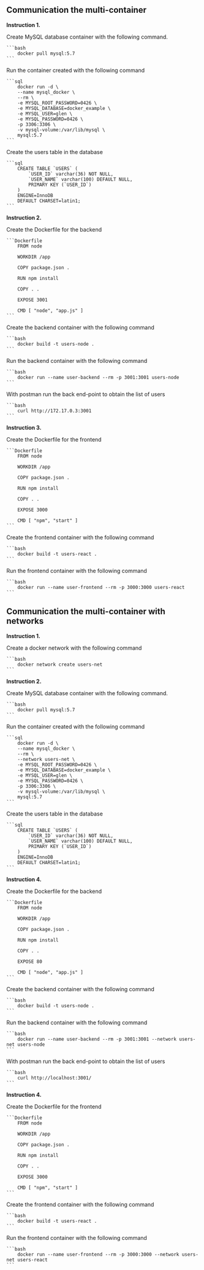 ## Communication the multi-container

**Instruction 1.**

Create MySQL database container with the following command.

    ```bash
        docker pull mysql:5.7
    ```

Run the container created with the following command

    ```sql
        docker run -d \
        --name mysql_docker \
        --rm \
        -e MYSQL_ROOT_PASSWORD=0426 \
        -e MYSQL_DATABASE=docker_example \
        -e MYSQL_USER=glen \
        -e MYSQL_PASSWORD=0426 \
        -p 3306:3306 \
        -v mysql-volume:/var/lib/mysql \
        mysql:5.7
    ```

Create the users table in the database

    ```sql
        CREATE TABLE `USERS` (
            `USER_ID` varchar(36) NOT NULL,
            `USER_NAME` varchar(100) DEFAULT NULL,
            PRIMARY KEY (`USER_ID`)
        ) 
        ENGINE=InnoDB 
        DEFAULT CHARSET=latin1;
    ```

**Instruction 2.**

Create the Dockerfile for the backend

    ```Dockerfile
        FROM node

        WORKDIR /app

        COPY package.json .

        RUN npm install

        COPY . .

        EXPOSE 3001

        CMD [ "node", "app.js" ]
    ```

Create the backend container with the following command

    ```bash
        docker build -t users-node .
    ```

Run the backend container with the following command

    ```bash
        docker run --name user-backend --rm -p 3001:3001 users-node
    ```

With postman run the back end-point to obtain the list of users

    ```bash
        curl http://172.17.0.3:3001
    ```

**Instruction 3.**

Create the Dockerfile for the frontend

    ```Dockerfile
        FROM node

        WORKDIR /app

        COPY package.json .

        RUN npm install

        COPY . .

        EXPOSE 3000

        CMD [ "npm", "start" ]
    ```

Create the frontend container with the following command

    ```bash
        docker build -t users-react .
    ```

Run the frontend container with the following command

    ```bash
        docker run --name user-frontend --rm -p 3000:3000 users-react
    ```

## Communication the multi-container with networks

**Instruction 1.**

Create a docker network with the following command

    ```bash
        docker network create users-net
    ```

**Instruction 2.**

Create MySQL database container with the following command.

    ```bash
        docker pull mysql:5.7
    ```

Run the container created with the following command

    ```sql
        docker run -d \
        --name mysql_docker \
        --rm \
        --network users-net \
        -e MYSQL_ROOT_PASSWORD=0426 \
        -e MYSQL_DATABASE=docker_example \
        -e MYSQL_USER=glen \
        -e MYSQL_PASSWORD=0426 \
        -p 3306:3306 \
        -v mysql-volume:/var/lib/mysql \
        mysql:5.7
    ```

Create the users table in the database

    ```sql
        CREATE TABLE `USERS` (
            `USER_ID` varchar(36) NOT NULL,
            `USER_NAME` varchar(100) DEFAULT NULL,
            PRIMARY KEY (`USER_ID`)
        ) 
        ENGINE=InnoDB 
        DEFAULT CHARSET=latin1;
    ```

**Instruction 4.**

Create the Dockerfile for the backend

    ```Dockerfile
        FROM node

        WORKDIR /app

        COPY package.json .

        RUN npm install

        COPY . .

        EXPOSE 80

        CMD [ "node", "app.js" ]
    ```

Create the backend container with the following command

    ```bash
        docker build -t users-node .
    ```

Run the backend container with the following command

    ```bash
        docker run --name user-backend --rm -p 3001:3001 --network users-net users-node
    ```

With postman run the back end-point to obtain the list of users

    ```bash
        curl http://localhost:3001/
    ```

**Instruction 4.**

Create the Dockerfile for the frontend

    ```Dockerfile
        FROM node

        WORKDIR /app

        COPY package.json .

        RUN npm install

        COPY . .

        EXPOSE 3000

        CMD [ "npm", "start" ]
    ```

Create the frontend container with the following command

    ```bash
        docker build -t users-react .
    ```

Run the frontend container with the following command

    ```bash
        docker run --name user-frontend --rm -p 3000:3000 --network users-net users-react
    ```
